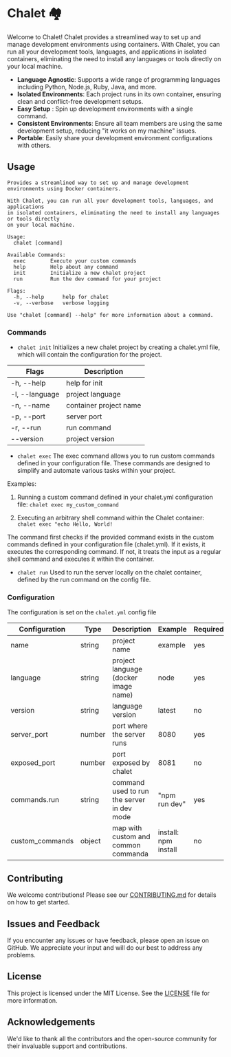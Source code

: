 # Chalet 🏘️

Welcome to Chalet! Chalet provides a streamlined way to set up and manage development environments
using containers. With Chalet, you can run all your development tools, languages, and applications
in isolated containers, eliminating the need to install any languages or tools directly on your local machine.

* **Language Agnostic**: Supports a wide range of programming languages including Python, Node.js, Ruby, Java, and more.
* **Isolated Environments**: Each project runs in its own container, ensuring clean and conflict-free development setups.
* **Easy Setup** : Spin up development environments with a single command.
* **Consistent Environments**: Ensure all team members are using the same development setup, reducing "it works on my machine" issues.
* **Portable**: Easily share your development environment configurations with others.
  
## Usage
```
Provides a streamlined way to set up and manage development
environments using Docker containers.

With Chalet, you can run all your development tools, languages, and applications
in isolated containers, eliminating the need to install any languages or tools directly
on your local machine.

Usage:
  chalet [command]

Available Commands:
  exec        Execute your custom commands
  help        Help about any command
  init        Initialize a new chalet project
  run         Run the dev command for your project

Flags:
  -h, --help      help for chalet
  -v, --verbose   verbose logging

Use "chalet [command] --help" for more information about a command.
```

### Commands
- `chalet init` Initializes a new chalet project by creating a chalet.yml file,
which will contain the configuration for the project.

|   Flags                  |  Description            |
| ------------------------ | ----------------------- |
|  -h, --help              | help for init           |
|  -l, --language          | project language        |
|  -n, --name              | container project name  |
|  -p, --port              | server port             |
|  -r, --run               | run command             |
|      --version           | project version         |

- `chalet exec` The exec command allows you to run custom commands defined in your configuration file.
These commands are designed to simplify and automate various tasks within your project.

Examples:

1. Running a custom command defined in your chalet.yml configuration file:
  `chalet exec my_custom_command`

2. Executing an arbitrary shell command within the Chalet container:
  `chalet exec "echo Hello, World!`

The command first checks if the provided command exists in the custom commands defined in your
configuration file (chalet.yml). If it exists, it executes the corresponding command.
If not, it treats the input as a regular shell command and executes it within the container.

- `chalet run` Used to run the server locally on the chalet container, defined by the run command on the config file.

### Configuration
The configuration is set on the `chalet.yml` config file

| Configuration   | Type   | Description                                | Example              | Required |
|-----------------|--------|--------------------------------------------|----------------------|----------|
| name            | string | project name                               | example              | yes      |
| language        | string | project language (docker image name)       | node                 | yes      |
| version         | string | language version                           | latest               | no       |
| server_port     | number | port where the server runs                 | 8080                 | yes      |
| exposed_port    | number | port exposed by chalet                     | 8081                 | no       |
| commands.run    | string | command used to run the server in dev mode | "npm run dev"        | yes      |
| custom_commands | object | map with custom and common commanda        | install: npm install | no       |


## Contributing
We welcome contributions! Please see our [CONTRIBUTING.md](CONTRIBUTING.md) for details on how to get started.

## Issues and Feedback
If you encounter any issues or have feedback, please open an issue on GitHub. We appreciate your input and will do our best to address any problems.

## License
This project is licensed under the MIT License. See the [LICENSE](LICENSE) file for more information.

## Acknowledgements
We'd like to thank all the contributors and the open-source community for their invaluable support and contributions.

